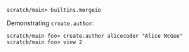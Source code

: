 ```ucm:hide
scratch/main> builtins.mergeio
```

Demonstrating `create.author`:

```ucm
scratch/main foo> create.author alicecoder "Alice McGee"
scratch/main foo> view 2
```
